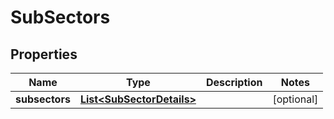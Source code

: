 
# SubSectors

## Properties
Name | Type | Description | Notes
------------ | ------------- | ------------- | -------------
**subsectors** | [**List&lt;SubSectorDetails&gt;**](SubSectorDetails.md) |  |  [optional]



